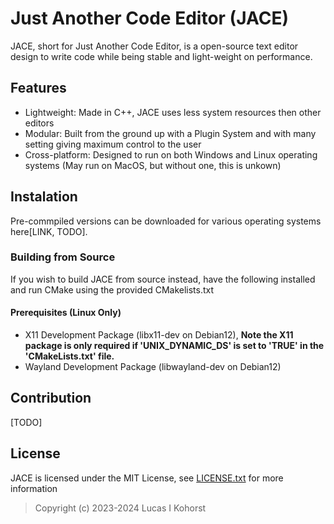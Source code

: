 # Just Another Code Editor (JACE)
JACE, short for Just Another Code Editor, is a open-source text editor design to write code while being stable and light-weight on performance.

## Features
- Lightweight: Made in C++, JACE uses less system resources then other editors
- Modular: Built from the ground up with a Plugin System and with many setting giving maximum control to the user
- Cross-platform: Designed to run on both Windows and Linux operating systems (May run on MacOS, but without one, this is unkown)

## Instalation
Pre-commpiled versions can be downloaded for various operating systems here[LINK, TODO].

### Building from Source
If you wish to build JACE from source instead, have the following installed and run CMake using the provided CMakelists.txt

#### Prerequisites (Linux Only)
- X11 Development Package (libx11-dev on Debian12), **Note the X11 package is only required if 'UNIX_DYNAMIC_DS' is set to 'TRUE' in the 'CMakeLists.txt' file.**
- Wayland Development Package (libwayland-dev on Debian12)

## Contribution
[TODO]


## License
JACE is licensed under the MIT License, see [LICENSE.txt](https://github.com/Hedge239/JustAnotherCodeEditor/blob/latest-dev/LICENSE.txt) for more information
> Copyright (c) 2023-2024 Lucas I Kohorst
